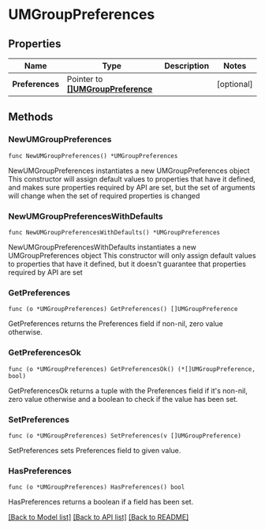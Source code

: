 # UMGroupPreferences

## Properties

Name | Type | Description | Notes
------------ | ------------- | ------------- | -------------
**Preferences** | Pointer to [**[]UMGroupPreference**](UMGroupPreference.md) |  | [optional] 

## Methods

### NewUMGroupPreferences

`func NewUMGroupPreferences() *UMGroupPreferences`

NewUMGroupPreferences instantiates a new UMGroupPreferences object
This constructor will assign default values to properties that have it defined,
and makes sure properties required by API are set, but the set of arguments
will change when the set of required properties is changed

### NewUMGroupPreferencesWithDefaults

`func NewUMGroupPreferencesWithDefaults() *UMGroupPreferences`

NewUMGroupPreferencesWithDefaults instantiates a new UMGroupPreferences object
This constructor will only assign default values to properties that have it defined,
but it doesn't guarantee that properties required by API are set

### GetPreferences

`func (o *UMGroupPreferences) GetPreferences() []UMGroupPreference`

GetPreferences returns the Preferences field if non-nil, zero value otherwise.

### GetPreferencesOk

`func (o *UMGroupPreferences) GetPreferencesOk() (*[]UMGroupPreference, bool)`

GetPreferencesOk returns a tuple with the Preferences field if it's non-nil, zero value otherwise
and a boolean to check if the value has been set.

### SetPreferences

`func (o *UMGroupPreferences) SetPreferences(v []UMGroupPreference)`

SetPreferences sets Preferences field to given value.

### HasPreferences

`func (o *UMGroupPreferences) HasPreferences() bool`

HasPreferences returns a boolean if a field has been set.


[[Back to Model list]](../README.md#documentation-for-models) [[Back to API list]](../README.md#documentation-for-api-endpoints) [[Back to README]](../README.md)


